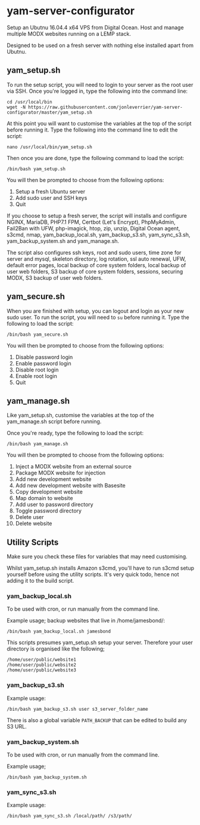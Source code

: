 # yam-server-configurator
Setup an Ubutnu 16.04.4 x64 VPS from Digital Ocean. Host and manage multiple MODX websites running on a LEMP stack.

Designed to be used on a fresh server with nothing else installed apart from Ubutnu.

## yam_setup.sh

To run the setup script, you will need to login to your server as the root user via SSH. Once you're logged in, type the following into the command line:

```
cd /usr/local/bin
wget -N https://raw.githubusercontent.com/jonleverrier/yam-server-configurator/master/yam_setup.sh
```

At this point you will want to customise the variables at the top of the script before running it. Type the following into the command line to edit the script:
```
nano /usr/local/bin/yam_setup.sh
```

Then once you are done, type the following command to load the script:
```
/bin/bash yam_setup.sh
```
You will then be prompted to choose from the following options:
1. Setup a fresh Ubuntu server
2. Add sudo user and SSH keys
3. Quit

If you choose to setup a fresh server, the script will installs and configure NGINX, MariaDB, PHP7.1 FPM, Certbot (Let's Encrypt), PhpMyAdmin, Fail2Ban with UFW, php-imagick, htop, zip, unzip, Digital Ocean agent, s3cmd, nmap, yam_backup_local.sh, yam_backup_s3.sh, yam_sync_s3.sh, yam_backup_system.sh and yam_manage.sh.

The script also configures ssh keys, root and sudo users, time zone for server and mysql, skeleton directory,
log rotation, ssl auto renewal, UFW, default error pages, local backup of core system folders, local backup of user web folders, S3 backup of core system folders, sessions, securing MODX, S3 backup of user web folders.

## yam_secure.sh

When you are finished with setup, you can logout and login as your new sudo user. To run the script, you will need to `su` before running it. Type the following to load the script:

```
/bin/bash yam_secure.sh
```
You will then be prompted to choose from the following options:
1. Disable password login
2. Enable password login
3. Disable root login
4. Enable root login
5. Quit

## yam_manage.sh

Like yam_setup.sh, customise the variables at the top of the yam_manage.sh script before running.

Once you're ready, type the following to load the script:

```
/bin/bash yam_manage.sh
```
You will then be prompted to choose from the following options:
1. Inject a MODX website from an external source
2. Package MODX website for injection
3. Add new development website
4. Add new development website with Basesite
5. Copy development website
6. Map domain to website
7. Add user to password directory
8. Toggle password directory
9. Delete user
10. Delete website

## Utility Scripts

Make sure you check these files for variables that may need customising.

Whilst yam_setup.sh installs Amazon s3cmd, you'll have to run s3cmd setup yourself before using the utility scripts. It's very quick todo, hence not adding it to the build script.

### yam_backup_local.sh

To be used with cron, or run manually from the command line.

Example usage; backup websites that live in /home/jamesbond/:
```
/bin/bash yam_backup_local.sh jamesbond
```

This scripts presumes yam_setup.sh setup your server. Therefore your user directory is organised like the following;
```
/home/user/public/website1
/home/user/public/website2
/home/user/public/website3
```

### yam_backup_s3.sh

Example usage:
```
/bin/bash yam_backup_s3.sh user s3_server_folder_name
```
There is also a global variable `PATH_BACKUP` that can be edited to build any
S3 URL.

### yam_backup_system.sh

To be used with cron, or run manually from the command line.

Example usage;
```
/bin/bash yam_backup_system.sh
```

### yam_sync_s3.sh
Example usage:
```
/bin/bash yam_sync_s3.sh /local/path/ /s3/path/
```
